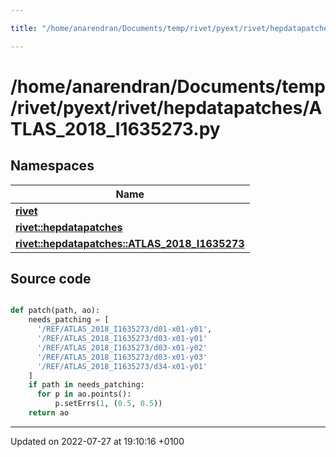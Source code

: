 ```yaml
---

title: "/home/anarendran/Documents/temp/rivet/pyext/rivet/hepdatapatches/ATLAS_2018_I1635273.py"

---
```


# /home/anarendran/Documents/temp/rivet/pyext/rivet/hepdatapatches/ATLAS_2018_I1635273.py



## Namespaces

| Name           |
| -------------- |
| **[rivet](http://example.org/namespaces/namespacerivet/)**  |
| **[rivet::hepdatapatches](http://example.org/namespaces/namespacerivet_1_1hepdatapatches/)**  |
| **[rivet::hepdatapatches::ATLAS_2018_I1635273](http://example.org/namespaces/namespacerivet_1_1hepdatapatches_1_1atlas__2018__i1635273/)**  |




## Source code

```python

def patch(path, ao):
    needs_patching = [ 
      '/REF/ATLAS_2018_I1635273/d01-x01-y01', 
      '/REF/ATLAS_2018_I1635273/d03-x01-y01'
      '/REF/ATLAS_2018_I1635273/d03-x01-y02'
      '/REF/ATLAS_2018_I1635273/d03-x01-y03'
      '/REF/ATLAS_2018_I1635273/d34-x01-y01'
    ]
    if path in needs_patching:
      for p in ao.points():
          p.setErrs(1, (0.5, 0.5))
    return ao
```


-------------------------------

Updated on 2022-07-27 at 19:10:16 +0100
